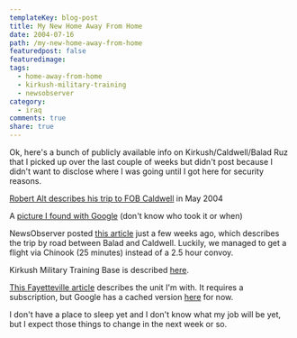 ```yaml
---
templateKey: blog-post
title: My New Home Away From Home
date: 2004-07-16
path: /my-new-home-away-from-home
featuredpost: false
featuredimage:
tags:
  - home-away-from-home
  - kirkush-military-training
  - newsobserver
category:
  - iraq
comments: true
share: true
---
```


Ok, here's a bunch of publicly available info on Kirkush/Caldwell/Balad Ruz that I picked up over the last couple of weeks but didn't post because I didn't want to disclose where I was going until I got here for security reasons.

[Robert Alt describes his trip to FOB Caldwell](http://noleftturns.ashbrook.org/default.asp?archiveID=4155) in May 2004

A [picture I found with Google](http://www.geocities.com/guidonsforward/Saber_Base_KMTB.jpg) (don't know who took it or when)

NewsObserver posted [this article](http://www.newsandobserver.com/news/nation_world/story/1358819p-7482023c.html) just a few weeks ago, which describes the trip by road between Balad and Caldwell. Luckily, we managed to get a flight via Chinook (25 minutes) instead of a 2.5 hour convoy.

Kirkush Military Training Base is described [here](http://www.globalsecurity.org/military/world/iraq/kirkush.htm).

[This Fayetteville article](http://www.fayettevillenc.com/story.php?Template=war&Story=6437934) describes the unit I'm with. It requires a subscription, but Google has a cached version [here](http://216.239.39.104/search?q=cache:7-tJEs-z8VgJ:www.fayettevillenc.com/story.php%3FTemplate%3Dwar%26Story%3D6437934+camp+caldwell+iraq+north+carolina&hl=en) for now.

I don't have a place to sleep yet and I don't know what my job will be yet, but I expect those things to change in the next week or so.

